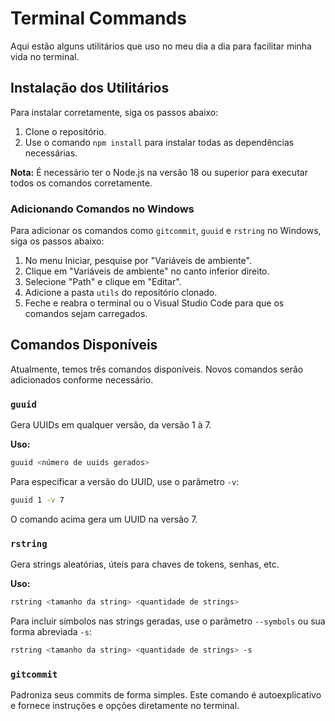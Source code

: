 # Terminal Commands

Aqui estão alguns utilitários que uso no meu dia a dia para facilitar minha vida no terminal.

## Instalação dos Utilitários

Para instalar corretamente, siga os passos abaixo:

1. Clone o repositório.
2. Use o comando `npm install` para instalar todas as dependências necessárias.

**Nota:** É necessário ter o Node.js na versão 18 ou superior para executar todos os comandos corretamente.

### Adicionando Comandos no Windows

Para adicionar os comandos como `gitcommit`, `guuid` e `rstring` no Windows, siga os passos abaixo:

1. No menu Iniciar, pesquise por "Variáveis de ambiente".
2. Clique em "Variáveis de ambiente" no canto inferior direito.
3. Selecione "Path" e clique em "Editar".
4. Adicione a pasta `utils` do repositório clonado.
5. Feche e reabra o terminal ou o Visual Studio Code para que os comandos sejam carregados.

## Comandos Disponíveis

Atualmente, temos três comandos disponíveis. Novos comandos serão adicionados conforme necessário.

### `guuid`

Gera UUIDs em qualquer versão, da versão 1 à 7.

**Uso:**

```sh
guuid <número de uuids gerados>
```

Para especificar a versão do UUID, use o parâmetro `-v`:

```sh
guuid 1 -v 7
```

O comando acima gera um UUID na versão 7.

### `rstring`

Gera strings aleatórias, úteis para chaves de tokens, senhas, etc.

**Uso:**

```sh
rstring <tamanho da string> <quantidade de strings>
```

Para incluir símbolos nas strings geradas, use o parâmetro `--symbols` ou sua forma abreviada `-s`:

```sh
rstring <tamanho da string> <quantidade de strings> -s
```

### `gitcommit`

Padroniza seus commits de forma simples. Este comando é autoexplicativo e fornece instruções e opções diretamente no terminal.
